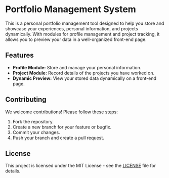 <h1>Portfolio Management System</h1>

<p>This is a personal portfolio management tool designed to help you store and showcase your experiences, personal information, and projects dynamically. With modules for profile management and project tracking, it allows you to preview your data in a well-organized front-end page.</p>

<h2>Features</h2>
<ul>
    <li><strong>Profile Module:</strong> Store and manage your personal information.</li>
    <li><strong>Project Module:</strong> Record details of the projects you have worked on.</li>
    <li><strong>Dynamic Preview:</strong> View your stored data dynamically on a front-end page.</li>
</ul>

<h2>Contributing</h2>
<p>We welcome contributions! Please follow these steps:</p>
<ol>
    <li>Fork the repository.</li>
    <li>Create a new branch for your feature or bugfix.</li>
    <li>Commit your changes.</li>
    <li>Push your branch and create a pull request.</li>
</ol>

<h2>License</h2>
<p>This project is licensed under the MIT License - see the <a href="LICENSE">LICENSE</a> file for details.</p>
